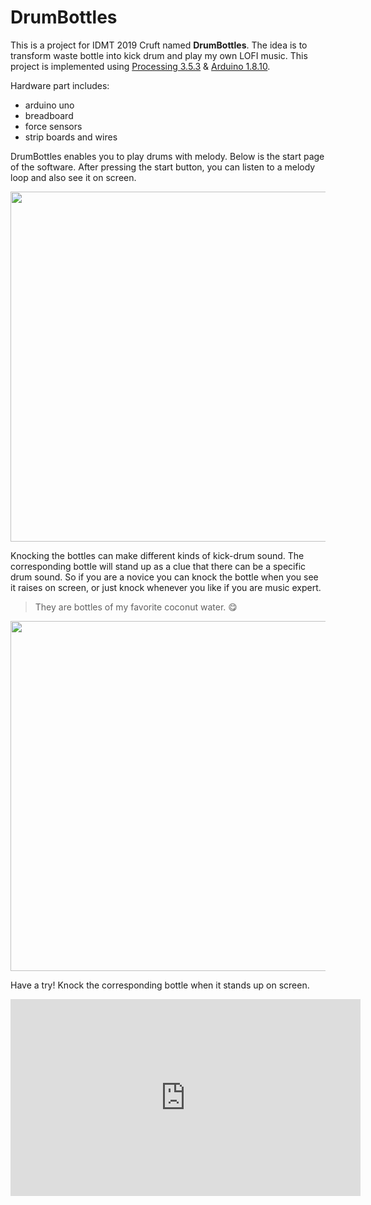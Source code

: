 # DrumBottles
This is a project for IDMT 2019 Cruft named **DrumBottles**. The idea is to transform waste bottle into kick drum and play my own LOFI music. This project is implemented using [Processing 3.5.3](https://processing.org/download/) & [Arduino 1.8.10](https://www.arduino.cc/). 

Hardware part includes:

* arduino uno 
* breadboard
* force sensors
* strip boards and wires

DrumBottles enables you to play drums with melody. Below is the start page of the software. After pressing the start button, you can listen to a melody loop and also see it on screen. 

<img src="http://huisblog.cn/DrumBottles/images/start_interface.jpeg" width="560"/>

Knocking the bottles can make different kinds of kick-drum sound. The corresponding bottle will stand up as a clue that there can be a specific drum sound. So if you are a novice you can knock the bottle when you see it raises on screen, or just knock whenever you like if you are music expert.

> They are bottles of my favorite coconut water. :yum:

<img src="http://huisblog.cn/DrumBottles/images/knocking_bottls.jpeg" width="560"/>



Have a try! Knock the corresponding bottle when it stands up on screen. 

<iframe width="560" height="315" align="middle" src="https://www.youtube.com/embed/ayQOoPAvtNA" frameborder="0" allow="accelerometer; autoplay; encrypted-media; gyroscope; picture-in-picture" allowfullscreen></iframe>